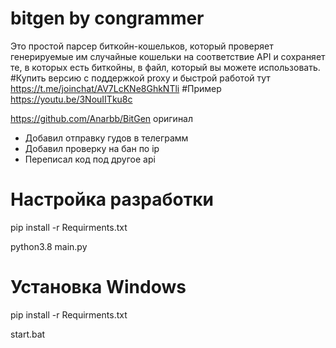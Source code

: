 # bitgen by congrammer
Это простой парсер биткойн-кошельков, который проверяет генерируемые им случайные кошельки на соответствие API и сохраняет те, в которых есть биткойны, в файл, который вы можете использовать.
#Купить версию с поддержкой proxy и быстрой работой тут https://t.me/joinchat/AV7LcKNe8GhkNTli
#Пример https://youtu.be/3NouIITku8c

https://github.com/Anarbb/BitGen оригинал

- Добавил отправку гудов в телеграмм 
- Добавил проверку на бан по ip 
- Переписал код под другое api

# Настройка разработки
pip install -r Requirments.txt

python3.8 main.py

# Установка Windows
pip install -r Requirments.txt

start.bat
